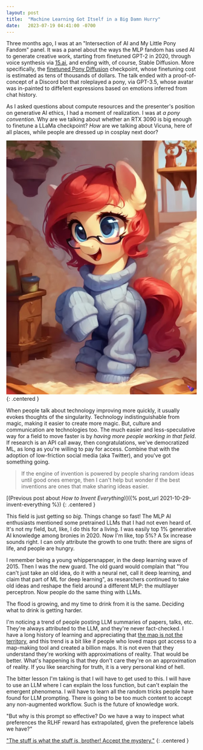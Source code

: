 ```yaml
---
layout: post
title:  "Machine Learning Got Itself in a Big Damn Hurry"
date:   2023-07-19 04:41:00 -0700
---
```


Three months ago, I was at an "Intersection of AI and My Little Pony Fandom" panel. It was a panel about the
ways the MLP fandom has used AI to generate creative work, starting from finetuned GPT-2 in 2020,
through voice synthesis via [15.ai](https://twitter.com/fifteenai?lang=en), and ending
with, of course, Stable Diffusion. More specifically, the [finetuned Pony Diffusion](https://huggingface.co/AstraliteHeart/pony-diffusion) checkpoint, whose finetuning cost is estimated as tens of thousands of dollars.
The talk ended with a proof-of-concept of a Discord bot that roleplayed a pony, via GPT-3.5, whose avatar
was in-painted to diffe1ent expressions based on emotions inferred from chat history.

As I asked questions about compute resources and the presenter's position on generative AI ethics,
I had a moment of realization.
I was at *a pony convention*. Why are we talking about whether an RTX 3090 is big enough to finetune a LLaMa
checkpoint? *How* are we talking about Vicuna, here of all places, while people are dressed up in cosplay
next door?

![A pony generated from Pony Diffusion](/public/ml-hurry/pony.jpg)
{: .centered }

When people talk about technology improving more quickly, it usually evokes thoughts of the singularity.
Technology indistinguishable from magic, making it easier to create more magic.
But, culture and communication are technologies too. The much easier and less-speculative way for a field
to move faster is by *having more people working in that field*. If research is an API call away, then
congratulations, we've democratized ML, as long as you're willing to pay for access.
Combine that with the adoption of low-friction social media (aka Twitter), and you've got something going.

> If the engine of invention is powered by people sharing random ideas until good ones emerge, then
> I can't help but wonder if the best inventions are ones that make sharing ideas easier.

[(Previous post about *How to Invent Everything*)]({% post_url 2021-10-29-invent-everything %})
{: .centered }

This field is just getting so *big*. Things change so fast! The MLP AI enthusiasts mentioned some
pretrained LLMs that I had not even heard of. It's not my field, but, like, I do this for a living.
I was easily top 1% generative AI knowledge among bronies in 2020. Now I'm like, top 5%?
A 5x increase sounds right. I can only attribute the growth to one truth: there are signs of life, and people are hungry.

I remember being a young whippersnapper, in
the deep learning wave of 2015. Then I was the new guard. The old guard would complain that
"You can't just take an old idea, do it with a neural net, call it deep learning, and claim that
part of ML for deep learning", as researchers continued to take old ideas and reshape the field around
a different MLP: the multilayer perceptron. Now people do the same thing with LLMs.

The flood is growing, and my time to drink from it is the same. Deciding what to drink is getting harder.

I'm noticing a trend of people posting LLM summaries of papers, talks, etc. They're always attributed to the LLM, and
they're never fact-checked. I have a long history of learning and appreciating
that [the map is not the territory](https://en.wikipedia.org/wiki/Map%E2%80%93territory_relation), and this trend
is a bit like if people who loved maps got access to a map-making tool and created a billion maps.
It is not even that they understand they're working with approximations of reality. That would be better.
What's happening is that they don't care they're on an approximation of reality. If you like searching for
truth, it is a very personal kind of hell.

The bitter lesson I'm taking is that I will have to get used to this. I will have to use an LLM where I can explain the
loss function, but can't explain the emergent phenomena. I will have to learn all the random tricks people have found
for LLM prompting. There is going to be too much content to accept any non-augmented workflow. Such is the future of knowledge work.

"But why is this prompt so effective? Do we have a way to inspect what preferences the RLHF reward has extrapolated, given
the preference labels we have?"

["The stuff is what the stuff is, brother! Accept the mystery."](https://youtu.be/ajGX7odA87k?t=817)
{: .centered }

